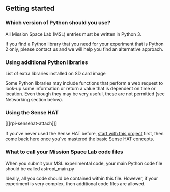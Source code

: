 ## Getting started

### Which version of Python should you use?

All Mission Space Lab (MSL) entries must be written in Python 3.

If you find a Python library that you need for your experiment that is Python 2 only, please contact us and we will help you find an alternative approach.

### Using additional Python libraries
List of extra libraries installed on SD card image


Some Python libraries may include functions that perform a web request to look-up some information or return a value that is dependent on time or location. Even though they may be very useful, these are not permitted (see Networking section below).  

### Using the Sense HAT

[[[rpi-sensehat-attach]]]

If you've never used the Sense HAT before, [start with this project](https://projects.raspberrypi.org/en/projects/getting-started-with-the-sense-hat/) first, then come back here once you've mastered the basic Sense HAT concepts.

### What to call your Mission Space Lab code files

When you submit your MSL experimental code, your main Python code file should be called astropi_main.py

Ideally, all you code should be contained within this file. However, if your experiment is very complex, then additional code files are allowed.
